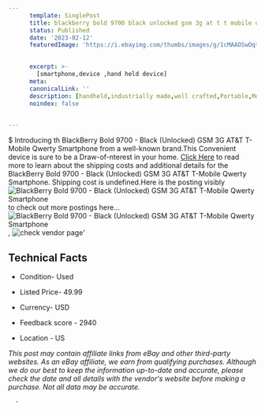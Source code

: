 ```yaml
---
      template: SinglePost
      title: blackberry bold 9700 black unlocked gsm 3g at t t mobile qwerty smartphone
      status: Published
      date: '2023-02-12'
      featuredImage: 'https://i.ebayimg.com/thumbs/images/g/1cMAAOSwOqtf~41p/s-l225.jpg'
       

      excerpt: >-
        [smartphone,device ,hand held device]
      meta:
      canonicalLink: ''
      description: [handheld,industrially made,well crafted,Portable,Mobile,Compact,Convenient,Lightweight,Maneuverable,Man-portable,Miniature,Carriable,Hand-held,Light,Holdable,Transportable,Mobile device,Pocket-sized,On-the-go,Wireless,Cordless,Compact size,Convenient size, smartphone,device ,hand held device]
      noindex: false
      

---
```

$
      Introducing th BlackBerry Bold 9700 - Black (Unlocked) GSM 3G AT&T T-Mobile Qwerty Smartphone from a well-known brand.This Convenient device  is sure to be a Draw-of-nterest in your home. [Click Here](https://www.ebay.com/itm/402629069767?hash=item5dbe900bc7%3Ag%3A1cMAAOSwOqtf%7E41p&amdata=enc%3AAQAHAAAA8AfVAVPlAz%2BLVyjvhvJ%2FYklfE0%2B0NBxuZT1e%2Fdzcm16NSyDnj7uK4vq5dsyrMIuvbpckgjg6YoaJuyNaH1X5hTTbHJ5idNWjTij5VDCm2uzcG%2B17kOL9fuMhHjMrdCAyOFC62gxo4zHPzk9HKL%2FSbjo9CfUZRFA0wiYJuVyAZdaZTYVKWJnCmNI%2FzvpT5OCU%2FKcY3WAZkbaBIICQDPCtrFC2r7JGarA3Qy4tEbyZe1LvL0eCmHFlBIz07pxp93kfXRh%2BV%2BfWXUtf%2BVQ%2B2%2B4eIx%2BfNN9Up2VoXot6C5dpyhJFSaNZaW2NHIdyI%2FR3nYWGyQ%3D%3D&mkevt=1&mkcid=1&mkrid=711-53200-19255-0&campid=%253CePNCampaignId%253E&customid=%253CreferenceId%253E&toolid=10049) to read more to learn about the shipping costs and additional details for the BlackBerry Bold 9700 - Black (Unlocked) GSM 3G AT&T T-Mobile Qwerty Smartphone. Shipping cost is undefined.Here is the posting visibly ![BlackBerry Bold 9700 - Black (Unlocked) GSM 3G AT&T T-Mobile Qwerty Smartphone](https://i.ebayimg.com/thumbs/images/g/1cMAAOSwOqtf~41p/s-l225.jpg) to check out more postings here... ![BlackBerry Bold 9700 - Black (Unlocked) GSM 3G AT&T T-Mobile Qwerty Smartphone](https://i.ebayimg.com/images/g/1cMAAOSwOqtf~41p/s-l1600.jpg), ![check vendor page](https://origin-galleryplus.ebayimg.com/ws/web/402629069767_2_0_1/225x225.jpg,https://origin-galleryplus.ebayimg.com/ws/web/402629069767_3_0_1/225x225.jpg,https://origin-galleryplus.ebayimg.com/ws/web/402629069767_4_0_1/225x225.jpg,https://origin-galleryplus.ebayimg.com/ws/web/402629069767_5_0_1/225x225.jpg,https://origin-galleryplus.ebayimg.com/ws/web/402629069767_6_0_1/225x225.jpg)'

      

 ## Technical Facts 



     
      

 - Condition- Used 


      

 - Listed Price- 49.99 


      

 - Currency- USD 


      

 - Feedback score - 2940 


      

 - Location - US 


      
      

 *_This post may contain affiliate links from eBay and other third-party websites. As an eBay affiliate, we earn from qualifying purchases. Although we do our best to keep the information up-to-date and accurate, please check the date and all details with the vendor's website before making a purchase. Not all data may be accurate._*




      -
